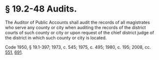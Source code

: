 # § 19.2-48 Audits.

<p>The Auditor of Public Accounts shall audit the records of all magistrates who serve any county or city when auditing the records of the district courts of such county or city or upon request of the chief district judge of the district in which such county or city is located.</p><p>Code 1950, § 19.1-397; 1973, c. 545; 1975, c. 495; 1980, c. 195; 2008, cc. <a href='http://lis.virginia.gov/cgi-bin/legp604.exe?081+ful+CHAP0551'>551</a>, <a href='http://lis.virginia.gov/cgi-bin/legp604.exe?081+ful+CHAP0691'>691</a>.</p>